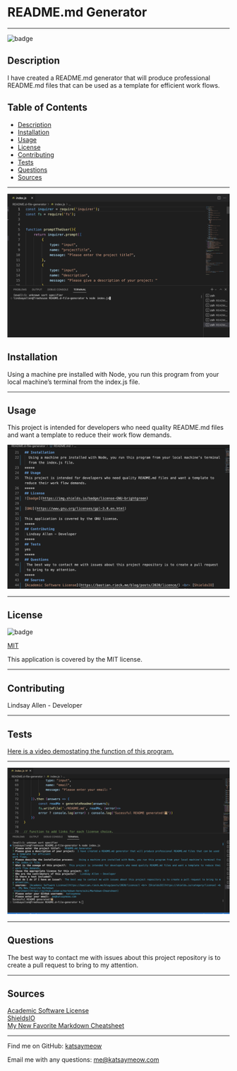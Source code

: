 
#  README.md Generator

*****
  
![badge](https://img.shields.io/badge/license-MIT-brightgreen)
## Description
I have created a README.md generator that will produce professional README.md files that can be used as a template for efficient work flows.
## Table of Contents
- [Description](#description)
- [Installation](#installation)
- [Usage](#usage)
- [License](#license)
- [Contributing](#contributing)
- [Tests](#tests)
- [Questions](#questions)
- [Sources](#sources)

*****
![start](./IMG/node-README.md-START.png)



## Installation
  Using a machine pre installed with Node, you run this program from your local machine’s terminal from the index.js file. 
*****
## Usage
This project is intended for developers who need quality README.md files and want a template to reduce their work flow demands. 



![generated-readme](./IMG/generated-readme.png)
*****
## License
![badge](https://img.shields.io/badge/license-MIT-brightgreen)

[MIT](https://tlo.mit.edu/learn-about-intellectual-property/software-and-open-source-licensing)

This application is covered by the MIT license. 
*****
## Contributing
 Lindsay Allen - Developer
*****
## Tests
[Here is a video demostating the function of this program.](https://drive.google.com/file/d/1BfLQMcdWB1IhSSf82lZFwFYEQ5QktHi_/view)
*****
![test](./IMG/test-shot-successful.png)
*****
## Questions
The best way to contact me with issues about this project repository is to create a pull request to bring to my attention.
*****
## Sources
 [Academic Software License](https://bastian.rieck.me/blog/posts/2020/licence/) <br> [ShieldsIO](https://shields.io/category/license) <br>  [My New Favorite Markdown Cheatsheet](https://github.cadam-p/markdown-here/wiki/Markdown-Cheatsheet)
*****

Find me on GitHub: [katsaymeow](https://github.com/katsaymeow)

Email me with any questions: me@katsaymeow.com

    